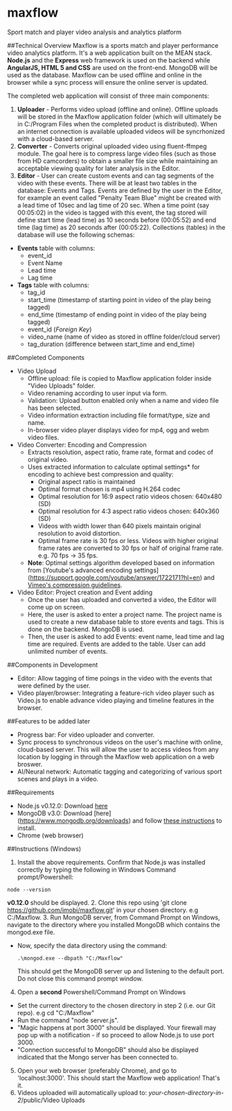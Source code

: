 # maxflow
Sport match and player video analysis and analytics platform

##Technical Overview
Maxflow is a sports match and player performance video analytics platform. It's a web application built on the MEAN stack. **Node.js** and the **Express** web framework is used on the backend while **AngularJS, HTML 5 and CSS** are used on the front-end. MongoDB will be used as the database. Maxflow can be used offline and online in the browser while a sync process will ensure the online server is updated.

The completed web application will consist of three main components:
 1. **Uploader** - Performs video upload (offline and online). Offline uploads will be stored in the Maxflow application folder (which will ultimately be in C:/Program Files when the completed product is distributed). When an internet connection is available uploaded videos will be syncrhonized with a cloud-based server.
 2. **Converter** - Converts original uploaded video using fluent-ffmpeg module. The goal here is to compress large video files (such as those from HD camcorders) to obtain a smaller file size while maintaining an acceptable viewing quality for later analysis in the Editor. 
 3. **Editor** - User can create custom events and can tag segments of the video with these events. There will be at least two tables in the database: Events and Tags. Events are defined by the user in the Editor, for example an event called "Penalty Team Blue" might be created with a lead time of 10sec and lag time of 20 sec. When a time point (say 00:05:02) in the video is tagged with this event, the tag stored will define start time (lead time) as 10 seconds before (00:05:52) and end time (lag time) as 20 seconds after (00:05:22). Collections (tables) in the database will use the following schemas:
  - **Events** table with columns:
     - event_id
     - Event Name
     - Lead time
     - Lag time
  - **Tags** table with columns:
     - tag_id
     - start_time (timestamp of starting point in video of the play being tagged)
     - end_time (timestamp of ending point in video of the play being tagged)
     - event_id (*Foreign Key*)
     - video_name (name of video as stored in offline folder/cloud server)
     - tag_duration (difference between start_time and end_time)

##Completed Components
- Video Upload
  - Offline upload: file is copied to Maxflow application folder inside "Video Uploads" folder.
  - Video renaming according to user input via form.
  - Validation: Upload button enabled only when a name and video file has been selected.
  - Video information extraction including file format/type, size and name.
  - In-browser video player displays video for mp4, ogg and webm video files.
- Video Converter: Encoding and Compression
  - Extracts resolution, aspect ratio, frame rate, format and codec of original video.
  - Uses extracted information to calculate optimal settings* for encoding to achieve best compression and quality:
     - Original aspect ratio is maintained
     - Optimal format  chosen is mp4 using H.264 codec
     - Optimal resolution for 16:9 aspect ratio videos chosen: 640x480 (SD)
     - Optimal resolution for 4:3 aspect ratio videos chosen: 640x360 (SD)
     - Videos with width lower than 640 pixels maintain original resolution to avoid distortion.
     - Optimal frame rate is 30 fps or less. Videos with higher original frame rates are converted to 30 fps or half of original frame rate. e.g. 70 fps -> 35 fps.
  - **Note**: Optimal settings algorithm developed based on information from [Youtube's advanced encoding settings] (https://support.google.com/youtube/answer/1722171?hl=en) and [Vimeo's compression guidelines](https://vimeo.com/help/compression).
- Video Editor: Project creation and Event adding
     - Once the user has uploaded and converted a video, the Editor will come up on screen.
     - Here, the user is asked to enter a project name. The project name is used to create a new database table to store events and tags. This is done on the backend. MongoDB is used.
     - Then, the user is asked to add Events: event name, lead time and lag time are required. Events are added to the table. User can add unlimited number of events.

##Components in Development
- Editor: Allow tagging of time poings in the video with the events that were defined by the user.
- Video player/browser: Integrating a feature-rich video player such as Video.js to enable advance video playing and timeline features in the browser.

##Features to be added later
- Progress bar: For video uploader and converter.
- Sync process to synchronous videos on the user's machine with online, cloud-based server. This will allow the user to access videos from any location by logging in through the Maxflow web application on a web broswer.
- AI/Neural network: Automatic tagging and categorizing of various sport scenes and plays in a video.

##Requirements

* Node.js v0.12.0: Download [here](https://nodejs.org/download/)
* MongoDB v3.0: Download [here] (https://www.mongodb.org/downloads) and follow [these instructions](http://docs.mongodb.org/manual/tutorial/install-mongodb-on-windows) to install.
* Chrome (web browser)

##Instructions (Windows)

1. Install the above requirements. Confirm that Node.js was installed correctly by typing the following in Windows Command prompt/Powershell:
  ````
  node --version
  ```` 

  **v0.12.0** should be displayed.
2. Clone this repo using 'git clone https://github.com/imobi/maxflow.git' in your chosen directory. e.g C:/Maxflow.
3. Run MongoDB server, from Command Prompt on Windows, navigate to the directory where you installed MongoDB which contains the mongod.exe file.
  - Now, specify the data directory using the command:
     ````
     .\mongod.exe --dbpath "C:/Maxflow"
     ````
     This should get the MongoDB server up and listening to the default port. Do not close this command prompt window.
4. Open a **second** Powershell/Command Prompt on Windows
  - Set the current directory to the chosen directory in step 2 (i.e. our Git repo). e.g cd "C:/Maxflow"
  - Run the command "node server.js". 
  - "Magic happens at port 3000" should be displayed. Your firewall may pop up with a notification - if so proceed to allow Node.js to use port 3000.
  - "Connection successful to MongoDB" should also be displayed indicated that the Mongo server has been connected to.
5. Open your web browser (preferably Chrome), and go to 'localhost:3000'. This should start the Maxflow web application! That's it.
6. Videos uploaded will automatically upload to: *your-chosen-directory-in-2*/public/Video Uploads

